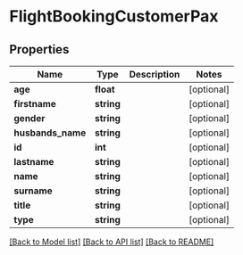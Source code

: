 # FlightBookingCustomerPax

## Properties
Name | Type | Description | Notes
------------ | ------------- | ------------- | -------------
**age** | **float** |  | [optional] 
**firstname** | **string** |  | [optional] 
**gender** | **string** |  | [optional] 
**husbands_name** | **string** |  | [optional] 
**id** | **int** |  | [optional] 
**lastname** | **string** |  | [optional] 
**name** | **string** |  | [optional] 
**surname** | **string** |  | [optional] 
**title** | **string** |  | [optional] 
**type** | **string** |  | [optional] 

[[Back to Model list]](../../README.md#documentation-for-models) [[Back to API list]](../../README.md#documentation-for-api-endpoints) [[Back to README]](../../README.md)

